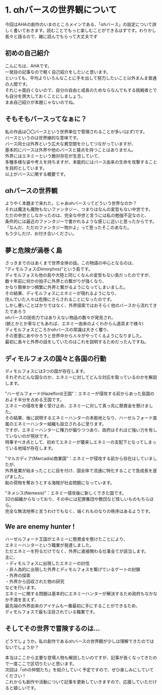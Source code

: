 # 1. αhバースの世界観について
今回はAHAの創作のいまのところメインである、「αhバース」の設定について詳しく書いておきます。読むことでもっと楽しむことができるはずです。わりかし長々と語るので、雑に読んでもらって大丈夫です

## 初めの自己紹介

こんにちは、AHAです。  
一発目の記事なので軽く自己紹介をしたいと思います。  
といっても、平均よりいろんなことに手を出して努力したいこと以外まんま普通の人間です。  
それじゃ面白くないので、<span>自分の自由と成長のためならなんでもする挑戦者</span>とでも自分を誇大しておくことにしましょう。  
まあ自己紹介が本題じゃないのでね。

## そもそもバースってなぁに？
 
私の作品は<span>〇〇バース</span>という世界単位で管理されることが多い(はず)です。  
<span>バース</span>というのは世界線的な意味です。  
バース同士は<span>外界</span>という広大な異空間を介してつながっていますが、  
基本的に<span>バースは外界や他のバースと接点を持つことはありません。</span>  
外界には<span>エネミー</span>という敵対存在が生息していて、  
多種多様な姿や考えを持ちますが、本能的には<span>バース由来の生命を攻撃する</span>ことを目的としています。  
以上が<span>バース</span>に関する概要です。

## αhバースの世界観

ようやく本題まで来れた。じゃあαhバースってどういう世界なのか？  
それは<span>魔法も魔物もないファンタジー、つまりはなんの変哲もない中世</span>です。   
ただの中世としなかったのは、完全な中世と言うには私の勉強不足なのと、  
条件的には最近のファンタジーで書かれるような感じに近いと思ったからです。  
「なんだ、ただのファンタジー物かよ」って思ったそこのあなた。  
もう少しだけ、お付き合いください。  

## 夢と危険が渦巻く島

さっきまでのはあくまで世界全体の話。この物語の中心となるのは、  
<span>"ディモルフォス(Dimorphos)"</span>という島です。  
ディモルフォスも他の島や大陸と同じくなんの変哲もない島だったのですが、  
<span>数十年前に何かの拍子に外界との繋がりが強くなり、  
かなり簡単かつ頻繁に外界と繋がるようになってしまいました。</span>  
その結果、ディモルフォスにエネミーが現れるようになり、  
住んでいた人々は危険にさらされることになったのです。  
しかし悪いことばかりではなく、<span>外界探索ではおそらく他のバースから流れてきたであろう  
αhバースの技術力ではありえない物品の数々が発見され、</span>  
(銃とかとか車などもあれば、エネミー由来のよくわからん道具まで様々)  
ディモルフォスどころかαhバースの常識は大きく覆り、  
その恩恵にあやかろうと世界中から人々がやってくるようになりました。  
最初に長々と外界の話をしていたのはこれを説明するためだったんですね。  

## ディモルフォスの国々と各国の行動

ディモルフォスには3つの国が存在します。  
それぞれどんな国なのか、エネミーに対してどんな対応を取っているのかを解説します。  
  
<span>"ハーゼルフォード(Hazelford)王国"</span>：エネミーが侵攻する前からあった島国のおよそ半分を占める王国です。  
エネミーの侵攻を重く受け止め、エネミーに対して真っ先に懸賞金を懸けました。  
その結果、後に説明するエネミーハンターの本拠地となり、ハーゼルフォード直属のエネミーハンター組織も設立されるに至ります。  
ですが、エネミーハンターに権力が偏りつつあり、政府はそれほど強い力を有していないのが現状です。  
特筆すべき点として、初めてエネミーが襲来しエネミーの支配下となってしまっている地域が存在します。  
  
<span>"マルカディア(Marcadia)商業国"</span>：エネミーが侵攻する前から存在はしていましたが、  
外界産業が始まったことに目を付け、国全体で流通に特化することで急成長を遂げました。  
船の荷物を奪おうとする海賊が社会問題になっています。  
  
<span>"ネメシス(Nemesis)"</span>：エネミー侵攻後に新しくできた国です。  
32の組織からなっており、その中には犯罪集団や教団など怪しいものもちらほら。  
完全な無法地帯と言うわけでもなく、端くれものなりの秩序はあるようです。

## We are enemy hunter !  

ハーゼルフォード王国がエネミーに懸賞金を懸けたことにより、  
<span>エネミーハンター</span>という職業が発達しました。  
ただエネミーを狩るだけでなく、外界に直接関わる仕事全てが該当します。  
主に、  
<span>・ディモルフォスに出現したエネミーの討伐  
・非人為的に出現した外界とディモルフォスを繋げているゲートの封鎖  
・外界の探索  
・外界から回収された物の研究</span>  
などを行います。  
エネミーに関する問題は基本的にエネミーハンターが解決するため政府もなかなか不満を言えず、  
最先端の外界由来のアイテムも一番最初に手にすることができるため、  
ディモルフォスで最も注目されている職業です。

## そしてその世界で冒険するのは...

どうでしょうか。私の創作である<span>αhバース</span>の世界観が少しは理解できたのではないでしょうか？  

本当はここから主要な登場人物も解説したいのですが、記事が長くなってきたので一度ここで区切りたいと思います。  
次回は「αhの仲間たち」を紹介していく予定ですので、ぜひ楽しみにしていてください！  
これからも創作や活動について記事を更新していきますので、応援していただけると嬉しいです。














